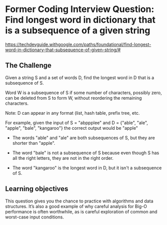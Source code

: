 # Former Coding Interview Question: Find longest word in dictionary that is a subsequence of a given string

https://techdevguide.withgoogle.com/paths/foundational/find-longest-word-in-dictionary-that-subsequence-of-given-string/#

## The Challenge

Given a string S and a set of words D, find the longest word in D that is a subsequence of S.

Word W is a subsequence of S if some number of characters, possibly zero, can be deleted from S to form W, without reordering the remaining characters.

Note: D can appear in any format (list, hash table, prefix tree, etc.

For example, given the input of S = "abppplee" and D = {"able", "ale", "apple", "bale", "kangaroo"} the correct output would be "apple"

* The words "able" and "ale" are both subsequences of S, but they are shorter than "apple".

* The word "bale" is not a subsequence of S because even though S has all the right letters, they are not in the right order.

* The word "kangaroo" is the longest word in D, but it isn't a subsequence of S.

## Learning objectives

This question gives you the chance to practice with algorithms and data structures. It’s also a good example of why careful analysis for Big-O performance is often worthwhile, as is careful exploration of common and worst-case input conditions.